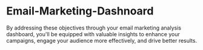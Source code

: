 # Email-Marketing-Dashnoard
By addressing these objectives through your email marketing analysis dashboard, you'll be equipped with valuable insights to enhance your campaigns, engage your audience more effectively, and drive better results.
